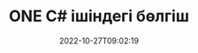---
############################# Static ############################
layout: "auto-gen-merger"
date: 2022-10-27T09:02:19
draft: false
otherformats: ott pdf pps ppsx ppt pptx rtf tex vdx vsdm vsdx vssm vssx vstm vstx vsx

############################# Head ############################
head_title: "ONE файлын C# ішінде бірнеше файлға бөліңіз"
head_description: "Бір ONE файлын құжаттарды біріктіру API көмегімен бет нөмірлеріне, бет аралықтарына, жұп немесе тақ беттерге негізделген бірнеше файлдарға бөліңіз."

############################# Header ############################
title: "ONE C# ішіндегі бөлгіш"
description: "ONE кодының бірнеше жолын .NET кодымен бөліңіз."
bg_image: "https://cms.admin.containerize.com/templates/aspose/App_Themes/V3/images/bg/header1.png"
bg_overlay: false
button:
    enable: true
    icon: "fas fa-arrow-down"
    label: "Тегін сынақ нұсқасын жүктеп алыңыз"
    link: "https://downloads.groupdocs.com/merger/net"

############################# SubMenu ############################
submenu:
    enable: true

    left:
        img_alt: "GroupDocs.Merger for .NET"
        image: "https://cms.admin.containerize.com/templates/groupdocs/images/product-logos/90x90-noborder/groupdocs-merger-net.png"
        product: "GroupDocs.Merger"
        platform: ".NET"

    middle:
        button:

            # button loop
            - link: "https://apireference.groupdocs.com/merger/net"
              text: "API анықтамасы"

            # button loop
            - link: "https://github.com/groupdocs-merger"
              text: "Код мысалдары"

            # button loop
            - link: "https://products.groupdocs.app/merger/family"
              text: "Тікелей демонстрациялар"

            # button loop
            - link: "https://purchase.groupdocs.com/pricing/merger/net"
              text: "Баға белгілеу"

    right:
        link_download: "https://downloads.groupdocs.com/merger"
        link_learn: "https://docs.groupdocs.com/merger/net"
        link_buy: "https://purchase.groupdocs.com"

############################# About ############################
about:
    enable: true
    title: "GroupDocs.Merger for .NET API туралы"
    content: |
        [GroupDocs.Merger for .NET](/kk/merger/net/) кітапханасы PDF, Microsoft Office (Word, Excel, .NET қолданбаларында PowerPoint, OneNote), OpenDocument, HTML, кескіндер және т.б. Кодтың бірнеше жолын қосу арқылы құжаттардағы беттердің бағытын жылжыту, жою, бұру, ауыстыру, шығарып алу немесе өзгерту сияқты бірнеше құжат операцияларын орындаңыз. Құжаттарды біріктіретін API сонымен қатар құжат құрылымын, пішімдеу мен беттегі мазмұнды талдау үшін құжат беттерін кескін ретінде алдын ала қарауды қолдайды.
        
        GroupDocs.Merger API файлды бөлу мүмкіндіктерін қажет ететін корпоративтік шешімдер үшін дұрыс таңдау болып табылады. Бұл API интерфейстеріне .NET Framework, .NET Standard, .NET Core, Mono қоса алғанда, барлық негізгі операциялық жүйелер мен платформаларда жақсы қолдау көрсетіледі.

############################# Steps ############################
steps:
    enable: true
    title_left: ".NET ішіндегі ONE файл беттерін бөлу"
    content_left: |
        [GroupDocs.Merger for .NET](/kk/merger/net/) C# әзірлеушілеріне бір ONE файлды бірнеше нәтиже файлдарына бөлуді жеңілдетеді бірнеше оңай қадамдар.
        
        * **SplitOptions** параметрін шығыс файлдар жолы пішімімен инициализациялаңыз.
        * **Merger** жаңа данасын жасаңыз және бастапқы құжат жолын конструктор параметрі ретінде өткізіңіз.
        * Нәтижелік құжаттарды сақтау үшін **Split** қоңырау шалыңыз және **SplitOptions** нысанын өткізіңіз.

    title_right: "Жүйе талаптары"
    content_right: |
        GroupDocs.Merger for .NET API интерфейстеріне барлық негізгі платформалар мен операциялық жүйелерде қолдау көрсетіледі. Төмендегі кодты орындамас бұрын, жүйеде келесі алғышарттар орнатылғанына көз жеткізіңіз.

        * Операциялық жүйелер: Microsoft Windows, Linux, MacOS
        * Әзірлеу орталары: Visual Studio, Xamarin, MonoDevelop
        * Фреймворктер: .NET Framework, .NET Standard, .NET Core, Mono
        * GroupDocs.Merger for .NET соңғы нұсқасын [NuGet](https://www.nuget.org/packages/groupdocs.merger) ішінен жүктеп алыңыз.
         
    code: |
     {{% merger/additional-styles %}}
     {{< merger/code-merger title="ONE файлдарды C# мысал кодын пайдаланып қалай бөлуге болады">}}

        ```csharp    
        // GroupDocs.Merger API арқылы ONE файлды бөліңіз
        string filePath = "input.one";
        string filePathOut = "output.one";

        // Шығарылатын файлдар жолы пішімі бар SplitOptions сыныбын инициализациялаңыз
        SplitOptions splitOptions = new SplitOptions(filePathOut, new int[] { 3, 6, 8 });

        // ONE кіріс құжатымен бірігуді іске қосыңыз
        using (Merger merger = new Merger(filePath))
          {
            // Split әдісіне қоңырау шалыңыз және нәтиже құжаттарды сақтау үшін SplitOptions нысанын өткізіңіз
            merger.Split(splitOptions);
          }
        ```
     {{< /merger/code-merger >}}

############################# Demos ############################
demos:
    enable: true
    title: "Тікелей демонстрациялар - ONE файлды желіде бөліңіз"
    content: |
       [GroupDocs.Merger Live Demos](https://products.groupdocs.app/splitter/one) веб-сайтына кіру арқылы ONE файлды дәл қазір бөліңіз.
       Тікелей демонстрацияның келесі артықшылықтары бар.
        
############################# About Formats ############################
about_formats:
    enable: true

############################# More Formats ############################
more_formats:
    enable: true
    title: "Басқа форматтағы файлды бөлу"
    content: |
        .NET файл пішімдері мен кескіндерге арналған біріктіру және бөлу API құжаттары. Төменде көрсетілгендей кейбір танымал файл пішімдерін бөліңіз.

############################# Back to top ###############################
back_to_top:
    enable: true
---